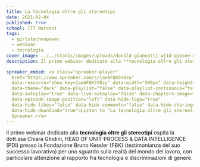 ```yaml
---
title: La tecnologia oltre gli stereotipi
date: 2021-02-04
published: true
school: ITT Marconi
tags:
  - girlstechnopower
  - webinar
  - tecnologia
cover_image: ../../static/images/uploads/donald-giannatti-wj1d-qiosee-unsplash.jpg
description: Il primo webinar dedicato alla **tecnologia oltre gli stereotipi** ospita la dott.ssa Chiara Ghidini, HEAD OF UNIT-PROCESS & DATA INTELLIGENCE (PDI) presso la Fondazione Bruno Kessler (FBK) (testimonianza del suo successo lavorativo) per uno sguardo sulla realtà del mondo del lavoro, con particolare attenzione al rapporto fra tecnologia e discriminazioni di genere.

spreaker_embed: <a class="spreaker-player"
  href="https://www.spreaker.com/s/1aeAFQK5Y8zu"
  data-resource="show_key=1aeAFQK5Y8zu" data-width="500px" data-height="200px"
  data-theme="dark" data-playlist="false" data-playlist-continuous="false"
  data-autoplay="true" data-live-autoplay="false" data-chapters-image="true"
  data-episode-image-position="left" data-hide-logo="true"
  data-hide-likes="false" data-hide-comments="false" data-hide-sharing="false"
  data-hide-download="true">Listen to "La tecnologia oltre gli stereotipi" on
  Spreaker.</a>
---
```

Il primo webinar dedicato alla **tecnologia oltre gli stereotipi** ospita la dott.ssa Chiara Ghidini, HEAD OF UNIT-PROCESS & DATA INTELLIGENCE (PDI) presso la Fondazione Bruno Kessler (FBK) (testimonianza del suo successo lavorativo) per uno sguardo sulla realtà del mondo del lavoro, con particolare attenzione al rapporto fra tecnologia e discriminazioni di genere.